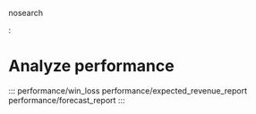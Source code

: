nosearch

:   

# Analyze performance

::: 
performance/win_loss performance/expected_revenue_report
performance/forecast_report
:::
